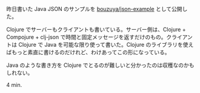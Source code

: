 昨日書いた Java JSON のサンプルを [bouzuya/json-example][bouzuya/json-example] として公開した。

[bouzuya/json-example]: https://github.com/bouzuya/json-example 

Clojure でサーバーもクライアントも書いている。サーバー側は、Clojure + Compojure + clj-json で時間と固定メッセージを返すだけのもの。クライアントは Clojure で Java を可能な限り使って書いた。Clojure のライブラリを使えばもっと素直に書けるのだけれど、わけあってこの形になっている。

Java のような書き方を Clojure でとるのが難しいと分かったのは収穫なのかもしれない。

4 min.
